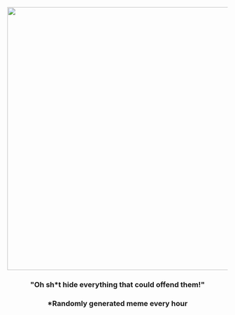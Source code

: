 <p align="center">
        <img src="https://i.redd.it/xej02lx32q0a1.gif" width="600" height="600">
        </p>
        <h3 align="center">"Oh sh*t hide everything that could offend them!"</h3>
        <h3 align="center">*Randomly generated meme every hour</h3>
    
